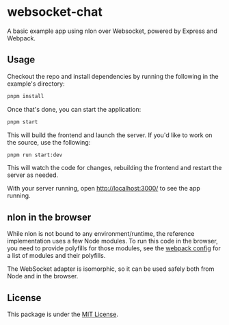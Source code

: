 # websocket-chat

A basic example app using nlon over Websocket, powered by Express and Webpack.

## Usage

Checkout the repo and install dependencies by running the following in the
example's directory:

```sh
pnpm install
```

Once that's done, you can start the application:

```sh
pnpm start
```

This will build the frontend and launch the server. If you'd like to work on the
source, use the following:

```sh
pnpm run start:dev
```

This will watch the code for changes, rebuilding the frontend and restart the
server as needed.

With your server running, open <http://localhost:3000/> to see the app running.

## nlon in the browser

While nlon is not bound to any environment/runtime, the reference implementation
uses a few Node modules. To run this code in the browser, you need to provide
polyfills for those modules, see the [webpack config](webpack.config.mjs#L35) for
a list of modules and their polyfills.

The WebSocket adapter is isomorphic, so it can be used safely both from Node and
in the browser.

## License

This package is under the [MIT License](../../LICENSE).

